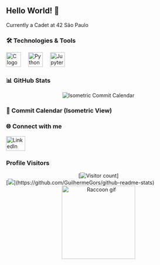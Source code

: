 ## Hello World! 👋

<p align="left">Currently a Cadet at 42 São Paulo</p>

### 🛠️ Technologies & Tools

<div align="left">
  <img src="https://cdn.jsdelivr.net/gh/devicons/devicon/icons/c/c-original.svg" height="40" alt="C logo"  />
  <img width="12" />
  <img src="https://cdn.jsdelivr.net/gh/devicons/devicon/icons/python/python-original.svg" height="40" alt="Python logo"  />
  <img width="12" />
  <img src="https://cdn.jsdelivr.net/gh/devicons/devicon/icons/jupyter/jupyter-original.svg" height="40" alt="Jupyter logo"  />
</div>

### 📊 GitHub Stats

<div align="center">

<div align="center">
  <img src="https://github.com/GuilhermeGors/GuilhermeGors/blob/main/commit-calendar.svg" alt="Isometric Commit Calendar" />
</div>
</div>

### 📅 Commit Calendar (Isometric View)


### 🌐 Connect with me

<div align="left">
  <a href="https://www.linkedin.com/in/guilhermegors/" target="_blank">
    <img src="https://raw.githubusercontent.com/maurodesouza/profile-readme-generator/master/src/assets/icons/social/linkedin/default.svg" width="52" height="40" alt="LinkedIn logo"  />
  </a>
</div>

###  Profile Visitors

<div align="center">
  [<img src="https://profile-counter.glitch.me/GuilhermeGors/count.svg?" alt="Visitor count" />]
</div>
[<img src="https://github-readme-stats.vercel.app/api?username=iuricode&theme=default&show_icons=true">](https://github.com/GuilhermeGors/github-readme-stats)

<div align="center">
  <img height="200" src="https://media.tenor.com/_7Fjti7kTzsAAAAM/raccoon-cute.gif" alt="Raccoon gif" />
</div>
